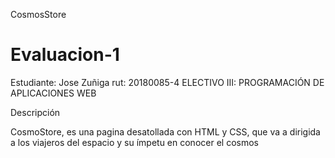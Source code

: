 CosmosStore

# Evaluacion-1
Estudiante: Jose Zuñiga
rut: 20180085-4
ELECTIVO III: PROGRAMACIÓN DE APLICACIONES WEB


Descripción

CosmoStore, es una pagina desatollada con HTML y CSS, que va a dirigida a los viajeros del espacio y su ímpetu en conocer el cosmos

